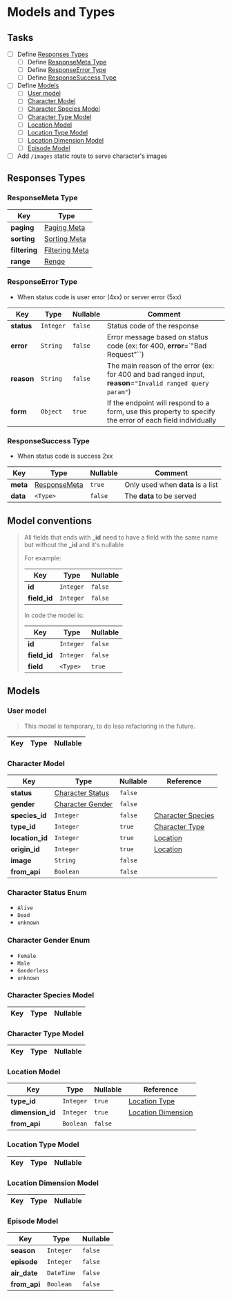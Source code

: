 # Models and Types

## Tasks

- [ ] Define [Responses Types](#responses-types)
  - [ ] Define [ResponseMeta Type](#responsemeta-type)
  - [ ] Define [ResponseError Type](#responseerror-type)
  - [ ] Define [ResponseSuccess Type](#responsesuccess-type)
- [ ] Define [Models](#models)
  - [ ] [User model](#user-model)
  - [ ] [Character Model](#character-model)
  - [ ] [Character Species Model](#character-species-model)
  - [ ] [Character Type Model](#character-type-model)
  - [ ] [Location Model](#location-model)
  - [ ] [Location Type Model](#location-type-model)
  - [ ] [Location Dimension Model](#location-dimension-model)
  - [ ] [Episode Model](#episode-model)
- [ ] Add `/images` static route to serve character's images

## Responses Types

### ResponseMeta Type

| Key           | Type                                   |
| ------------- | -------------------------------------- |
| **paging**    | [Paging Meta](#paging-meta-type)       |
| **sorting**   | [Sorting Meta](#sorting-meta-type)     |
| **filtering** | [Filtering Meta](#filtering-meta-type) |
| **range**     | [Renge](#range-meta-type)              |

### ResponseError Type

- When status code is user error (4xx) or server error (5xx)

| Key        | Type      | Nullable | Comment                                                                                                    |
| ---------- | --------- | -------- | ---------------------------------------------------------------------------------------------------------- |
| **status** | `Integer` | `false`  | Status code of the response                                                                                |
| **error**  | `String`  | `false`  | Error message based on status code (ex: for 400, **error**=`"Bad Request"``)                               |
| **reason** | `String`  | `false`  | The main reason of the error (ex: for 400 and bad ranged input, **reason**=`"Invalid ranged query param"`) |
| **form**   | `Object`  | `true`   | If the endpoint will respond to a form, use this property to specify the error of each field individually  |

### ResponseSuccess Type

- When status code is success 2xx

| Key      | Type                               | Nullable | Comment                           |
| -------- | ---------------------------------- | -------- | --------------------------------- |
| **meta** | [ResponseMeta](#responsemeta-type) | `true`   | Only used when **data** is a list |
| **data** | `<Type>`                           | `false`  | The **data** to be served         |

## Model conventions

> All fields that ends with **\_id** need to have a field with the same name but without the **\_id** and it's nullable
>
> For example:
>
> | Key          | Type      | Nullable |
> | ------------ | --------- | -------- |
> | **id**       | `Integer` | `false`  |
> | **field_id** | `Integer` | `false`  |
>
> In code the model is:
>
> | Key          | Type      | Nullable |
> | ------------ | --------- | -------- |
> | **id**       | `Integer` | `false`  |
> | **field_id** | `Integer` | `false`  |
> | **field**    | `<Type>`  | `true`   |

## Models

### User model

> This model is temporary, to do less refactoring in the future.

| Key | Type | Nullable |
| --- | ---- | -------- |

### Character Model

| Key             | Type                                       | Nullable | Reference                                     |
| --------------- | ------------------------------------------ | -------- | --------------------------------------------- |
| **status**      | [Character Status](#character-status-enum) | `false`  |                                               |
| **gender**      | [Character Gender](#character-gender-enum) | `false`  |                                               |
| **species_id**  | `Integer`                                  | `false`  | [Character Species](#character-species-model) |
| **type_id**     | `Integer`                                  | `true`   | [Character Type](#character-type-model)       |
| **location_id** | `Integer`                                  | `true`   | [Location](#location-model)                   |
| **origin_id**   | `Integer`                                  | `true`   | [Location](#location-model)                   |
| **image**       | `String`                                   | `false`  |                                               |
| **from_api**    | `Boolean`                                  | `false`  |                                               |

### Character Status Enum

- `Alive`
- `Dead`
- `unknown`

### Character Gender Enum

- `Female`
- `Male`
- `Genderless`
- `unknown`

### Character Species Model

| Key | Type | Nullable |
| --- | ---- | -------- |

### Character Type Model

| Key | Type | Nullable |
| --- | ---- | -------- |

### Location Model

| Key              | Type      | Nullable | Reference                                       |
| ---------------- | --------- | -------- | ----------------------------------------------- |
| **type_id**      | `Integer` | `true`   | [Location Type](#location-type-model)           |
| **dimension_id** | `Integer` | `true`   | [Location Dimension](#location-dimension-model) |
| **from_api**     | `Boolean` | `false`  |                                                 |

### Location Type Model

| Key | Type | Nullable |
| --- | ---- | -------- |

### Location Dimension Model

| Key | Type | Nullable |
| --- | ---- | -------- |

### Episode Model

| Key          | Type       | Nullable |
| ------------ | ---------- | -------- |
| **season**   | `Integer`  | `false`  |
| **episode**  | `Integer`  | `false`  |
| **air_date** | `DateTime` | `false`  |
| **from_api** | `Boolean`  | `false`  |
